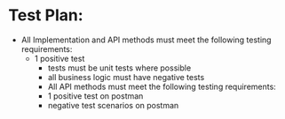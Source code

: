# Test Plan:

- All Implementation and API methods must meet the following testing requirements:
    - 1 positive test
      - tests must be unit tests where possible
      - all business logic must have negative tests
      - All API methods must meet the following testing requirements:
      - 1 positive test on postman
      - negative test scenarios on postman